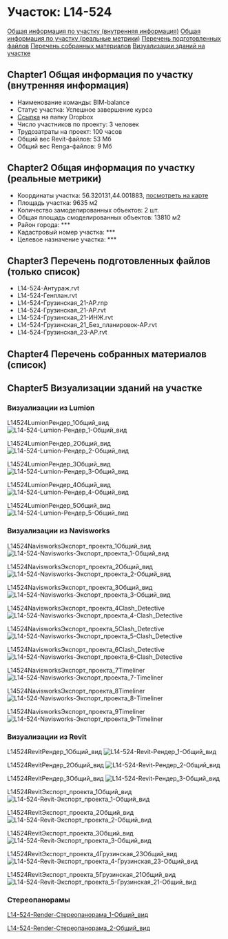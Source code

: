 # Участок: L14-524

[Общая информация по участку (внутренняя информация)](#Chapter1)
[Общая информация по участку (реальные метрики)](#Chapter2)
[Перечень подготовленных файлов](#Chapter3)
[Перечень собранных материалов](#Chapter4)
[Визуализации зданий на участке](#Chapter5)

## <a id="test">Chapter1</a> Общая информация по участку (внутренняя информация)
+ Наименование команды: BIM-balance
+ Статус участка: Успешное завершение курса
+ [Ссылка](https://www.dropbox.com/sh/wvvgv1nw1iqred9/AADDWMJnMB00tOyEVhT9gQD9a/L14_524?dl=0) на папку Dropbox
+ Число участников по проекту: 3 человек
+ Трудозатраты на проект: 100 часов
+ Общий вес Revit-файлов: 53 Мб
+ Общий вес Renga-файлов: 9 Мб
## <a id="test">Chapter2</a> Общая информация по участку (реальные метрики)
+ Координаты участка: 56.320131,44.001883, [посмотреть на карте](yandex.ru/maps/47/nizhny-novgorod/?ll=56.320131%2C44.001883&z=19)
+ Площадь участка: 9635 м2
+ Количество замоделированных объектов: 2 шт.
+ Общая площадь смоделированных объектов: 13810 м2
+ Район города: *** 
+ Кадастровый номер участка: *** 
+ Целевое назначение участка: *** 
## <a id="test">Chapter3</a> Перечень подготовленных файлов (только список)
+ L14-524-Антураж.rvt
+ L14-524-Генплан.rvt
+ L14-524-Грузинская_21-АР.rnp
+ L14-524-Грузинская_21-АР.rvt
+ L14-524-Грузинская_21-ИНЖ.rvt
+ L14-524-Грузинская_21_Без_планировок-АР.rvt
+ L14-524-Грузинская_23-АР.rvt
## <a id="test">Chapter4</a> Перечень собранных материалов (список)
## <a id="test">Chapter5</a> Визуализации зданий на участке
### Визуализации из Lumion
L14524LumionРендер_1Общий_вид
![L14-524-Lumion-Рендер_1-Общий_вид](/Images/L14_524/L14-524-Lumion-Рендер_1-Общий_вид_Compressed.jpg)

L14524LumionРендер_2Общий_вид
![L14-524-Lumion-Рендер_2-Общий_вид](/Images/L14_524/L14-524-Lumion-Рендер_2-Общий_вид_Compressed.jpg)

L14524LumionРендер_3Общий_вид
![L14-524-Lumion-Рендер_3-Общий_вид](/Images/L14_524/L14-524-Lumion-Рендер_3-Общий_вид_Compressed.jpg)

L14524LumionРендер_4Общий_вид
![L14-524-Lumion-Рендер_4-Общий_вид](/Images/L14_524/L14-524-Lumion-Рендер_4-Общий_вид_Compressed.jpg)

L14524LumionРендер_5Общий_вид
![L14-524-Lumion-Рендер_5-Общий_вид](/Images/L14_524/L14-524-Lumion-Рендер_5-Общий_вид_Compressed.jpg)

### Визуализации из Navisworks
L14524NavisworksЭкспорт_проекта_1Общий_вид
![L14-524-Navisworks-Экспорт_проекта_1-Общий_вид](/Images/L14_524/L14-524-Navisworks-Экспорт_проекта_1-Общий_вид_Compressed.jpg)

L14524NavisworksЭкспорт_проекта_2Общий_вид
![L14-524-Navisworks-Экспорт_проекта_2-Общий_вид](/Images/L14_524/L14-524-Navisworks-Экспорт_проекта_2-Общий_вид_Compressed.jpg)

L14524NavisworksЭкспорт_проекта_3Общий_вид
![L14-524-Navisworks-Экспорт_проекта_3-Общий_вид](/Images/L14_524/L14-524-Navisworks-Экспорт_проекта_3-Общий_вид_Compressed.jpg)

L14524NavisworksЭкспорт_проекта_4Clash_Detective
![L14-524-Navisworks-Экспорт_проекта_4-Clash_Detective](/Images/L14_524/L14-524-Navisworks-Экспорт_проекта_4-Clash_Detective_Compressed.jpg)

L14524NavisworksЭкспорт_проекта_5Clash_Detective
![L14-524-Navisworks-Экспорт_проекта_5-Clash_Detective](/Images/L14_524/L14-524-Navisworks-Экспорт_проекта_5-Clash_Detective_Compressed.jpg)

L14524NavisworksЭкспорт_проекта_6Clash_Detective
![L14-524-Navisworks-Экспорт_проекта_6-Clash_Detective](/Images/L14_524/L14-524-Navisworks-Экспорт_проекта_6-Clash_Detective_Compressed.jpg)

L14524NavisworksЭкспорт_проекта_7Timeliner
![L14-524-Navisworks-Экспорт_проекта_7-Timeliner](/Images/L14_524/L14-524-Navisworks-Экспорт_проекта_7-Timeliner_Compressed.jpg)

L14524NavisworksЭкспорт_проекта_8Timeliner
![L14-524-Navisworks-Экспорт_проекта_8-Timeliner](/Images/L14_524/L14-524-Navisworks-Экспорт_проекта_8-Timeliner_Compressed.jpg)

L14524NavisworksЭкспорт_проекта_9Timeliner
![L14-524-Navisworks-Экспорт_проекта_9-Timeliner](/Images/L14_524/L14-524-Navisworks-Экспорт_проекта_9-Timeliner_Compressed.jpg)

### Визуализации из Revit
L14524RevitРендер_1Общий_вид
![L14-524-Revit-Рендер_1-Общий_вид](/Images/L14_524/L14-524-Revit-Рендер_1-Общий_вид_Compressed.jpg)

L14524RevitРендер_2Общий_вид
![L14-524-Revit-Рендер_2-Общий_вид](/Images/L14_524/L14-524-Revit-Рендер_2-Общий_вид_Compressed.jpg)

L14524RevitРендер_3Общий_вид
![L14-524-Revit-Рендер_3-Общий_вид](/Images/L14_524/L14-524-Revit-Рендер_3-Общий_вид_Compressed.jpg)

L14524RevitЭкспорт_проекта_1Общий_вид
![L14-524-Revit-Экспорт_проекта_1-Общий_вид](/Images/L14_524/L14-524-Revit-Экспорт_проекта_1-Общий_вид_Compressed.jpg)

L14524RevitЭкспорт_проекта_2Общий_вид
![L14-524-Revit-Экспорт_проекта_2-Общий_вид](/Images/L14_524/L14-524-Revit-Экспорт_проекта_2-Общий_вид_Compressed.jpg)

L14524RevitЭкспорт_проекта_3Общий_вид
![L14-524-Revit-Экспорт_проекта_3-Общий_вид](/Images/L14_524/L14-524-Revit-Экспорт_проекта_3-Общий_вид_Compressed.jpg)

L14524RevitЭкспорт_проекта_4Грузинская_23Общий_вид
![L14-524-Revit-Экспорт_проекта_4-Грузинская_23-Общий_вид](/Images/L14_524/L14-524-Revit-Экспорт_проекта_4-Грузинская_23-Общий_вид_Compressed.jpg)

L14524RevitЭкспорт_проекта_5Грузинская_21Общий_вид
![L14-524-Revit-Экспорт_проекта_5-Грузинская_21-Общий_вид](/Images/L14_524/L14-524-Revit-Экспорт_проекта_5-Грузинская_21-Общий_вид_Compressed.jpg)

### Стереопанорамы
[L14-524-Render-Стереопанорама_1-Общий_вид](https://pano.autodesk.com/pano.html?url=jpgs/dbfcd0ee-0a6a-440d-b8ef-a43e614b6115&version=2)

[L14-524-Render-Стереопанорама_2-Общий_вид](https://pano.autodesk.com/pano.html?url=jpgs/3ddb1f03-1872-4957-a16e-1bbc28a80567&version=2)

